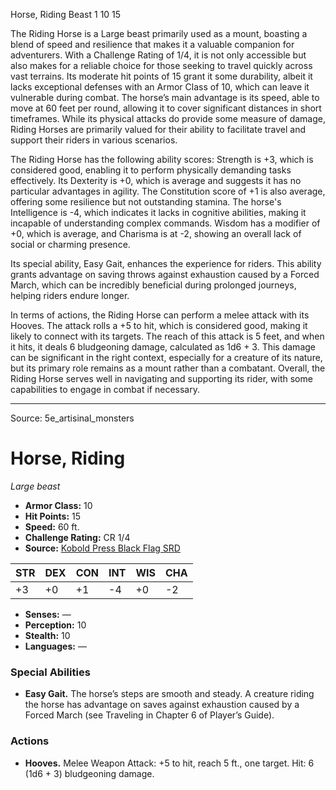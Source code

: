 <MonsterName/>Horse, Riding</MonsterName>
<CreatureType/>Beast</CreatureType>
<CR/>1</CR>
<AC/>10</AC>
<HP/>15</HP>
<summary>The Riding Horse is a Large beast primarily used as a mount, boasting a blend of speed and resilience that makes it a valuable companion for adventurers. With a Challenge Rating of 1/4, it is not only accessible but also makes for a reliable choice for those seeking to travel quickly across vast terrains. Its moderate hit points of 15 grant it some durability, albeit it lacks exceptional defenses with an Armor Class of 10, which can leave it vulnerable during combat. The horse’s main advantage is its speed, able to move at 60 feet per round, allowing it to cover significant distances in short timeframes. While its physical attacks do provide some measure of damage, Riding Horses are primarily valued for their ability to facilitate travel and support their riders in various scenarios.</summary>

<detail>

The Riding Horse has the following ability scores: Strength is +3, which is considered good, enabling it to perform physically demanding tasks effectively. Its Dexterity is +0, which is average and suggests it has no particular advantages in agility. The Constitution score of +1 is also average, offering some resilience but not outstanding stamina. The horse's Intelligence is -4, which indicates it lacks in cognitive abilities, making it incapable of understanding complex commands. Wisdom has a modifier of +0, which is average, and Charisma is at -2, showing an overall lack of social or charming presence.

Its special ability, Easy Gait, enhances the experience for riders. This ability grants advantage on saving throws against exhaustion caused by a Forced March, which can be incredibly beneficial during prolonged journeys, helping riders endure longer.

In terms of actions, the Riding Horse can perform a melee attack with its Hooves. The attack rolls a +5 to hit, which is considered good, making it likely to connect with its targets. The reach of this attack is 5 feet, and when it hits, it deals 6 bludgeoning damage, calculated as 1d6 + 3. This damage can be significant in the right context, especially for a creature of its nature, but its primary role remains as a mount rather than a combatant. Overall, the Riding Horse serves well in navigating and supporting its rider, with some capabilities to engage in combat if necessary.</detail>



---

Source: 5e_artisinal_monsters

# Horse, Riding

*Large beast*

- **Armor Class:** 10
- **Hit Points:** 15
- **Speed:** 60 ft.
- **Challenge Rating:** CR 1/4
- **Source:** [Kobold Press Black Flag SRD](https://koboldpress.com/black-flag-roleplaying/)

| STR | DEX | CON | INT | WIS | CHA |
| --- | --- | --- | --- | --- | --- |
| +3 | +0 | +1 | -4 | +0 | -2 |

- **Senses:** —
- **Perception:** 10
- **Stealth:** 10
- **Languages:** —

### Special Abilities

- **Easy Gait.** The horse’s steps are smooth and steady. A creature riding the horse has advantage on saves against exhaustion caused by a Forced March (see Traveling in Chapter 6 of Player’s Guide).

### Actions

- **Hooves.** Melee Weapon Attack: +5 to hit, reach 5 ft., one target. Hit: 6 (1d6 + 3) bludgeoning damage.




